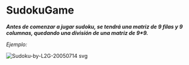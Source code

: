 # SudokuGame

**_Antes de comenzar a jugar sudoku, se tendrá una matriz de 9 filas y 9 columnas, quedando una división de una matriz de 9*9._**

_Ejemplo:_

![Sudoku-by-L2G-20050714 svg](https://github.com/MARSFOREVER472/SudokuGame/assets/69094327/6c1ef7eb-40a6-47c7-9bac-dc61f518dcc8)
